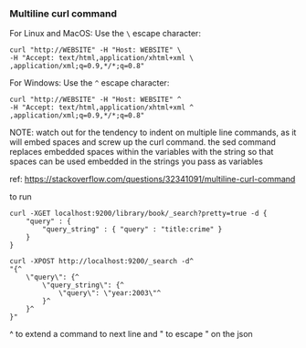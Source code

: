 
### Multiline curl command
For Linux and MacOS: Use the `\` escape character:
```
curl "http://WEBSITE" -H "Host: WEBSITE" \
-H "Accept: text/html,application/xhtml+xml \
,application/xml;q=0.9,*/*;q=0.8"
```
For Windows: Use the `^` escape character:
```
curl "http://WEBSITE" -H "Host: WEBSITE" ^
-H "Accept: text/html,application/xhtml+xml ^
,application/xml;q=0.9,*/*;q=0.8"
```
NOTE: watch out for the tendency to indent on multiple line commands, 
as it will embed spaces and screw up the curl command. 
the sed command replaces embedded spaces within the variables with the 
string so that spaces can be used embedded in the strings you pass as variables


ref: https://stackoverflow.com/questions/32341091/multiline-curl-command

to run
```
curl -XGET localhost:9200/library/book/_search?pretty=true -d {
    "query" : {
        "query_string" : { "query" : "title:crime" }
    }
}
```

```
curl -XPOST http://localhost:9200/_search -d^
"{^
    \"query\": {^
        \"query_string\": {^
            \"query\": \"year:2003\"^
        }^
    }^
}"
```
^ to extend a command to next line and
\" to escape " on the json
